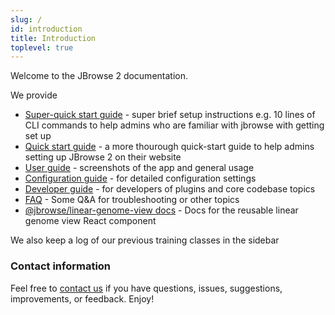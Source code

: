 ```yaml
---
slug: /
id: introduction
title: Introduction
toplevel: true
---
```


Welcome to the JBrowse 2 documentation.

We provide

- [Super-quick start guide](superquickstart_web) - super brief setup
  instructions e.g. 10 lines of CLI commands to help admins who are familiar
  with jbrowse with getting set up
- [Quick start guide](quickstart_web) - a more thourough quick-start guide to
  help admins setting up JBrowse 2 on their website
- [User guide](user_guide) - screenshots of the app and general usage
- [Configuration guide](config_guide) - for detailed configuration settings
- [Developer guide](developer_guide) - for developers of plugins and
  core codebase topics
- [FAQ](faq) - Some Q&A for troubleshooting or other topics
- [@jbrowse/linear-genome-view docs](https://jbrowse.org/storybook/lgv/main/) -
  Docs for the reusable linear genome view React component

We also keep a log of our previous training classes in the sidebar

### Contact information

Feel free to [contact us](/contact) if you have questions, issues, suggestions,
improvements, or feedback. Enjoy!
